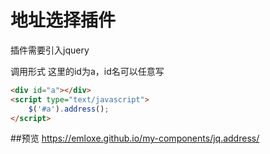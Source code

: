 # 地址选择插件

插件需要引入jquery

调用形式
这里的id为a，id名可以任意写
```html
<div id="a"></div>
<script type="text/javascript">
	$('#a').address();
</script>
```

##预览
https://emloxe.github.io/my-components/jq.address/